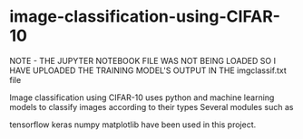 # image-classification-using-CIFAR-10
NOTE - THE JUPYTER NOTEBOOK FILE WAS NOT BEING LOADED SO I HAVE UPLOADED THE TRAINING MODEL'S OUTPUT IN THE imgclassif.txt file 

Image classification using CIFAR-10 uses python and machine learning models to classify images according to their types
Several modules such as

tensorflow
keras
numpy
matplotlib
have been used in this project.
